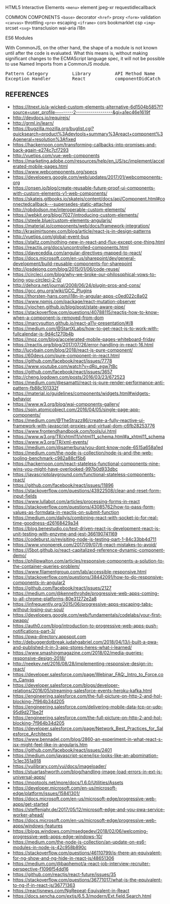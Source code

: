 HTML5 Interactive Elements
    `<menu>` element 
    jpeg-xr
    requestidlecallback

COMMON COMPONENTS
    `<base>` decorator 
    `<href>` proxy
    `<form>` validation
    `<canvas>` throttling
    `<pre>` escaping
    `<iframe>` cors
    bookmarklet csp
    `<img>` srcset
    `<svg>` transclusion
    wai-aria
    i18n

ES6 Modules

With CommonJS, on the other hand, the shape of a module is not known until after the code is evaluated. What this means is, without making significant changes to the ECMAScript language spec, it will not be possible to use Named Imports from a CommonJS module. 

<pre>
Pattern Category &#x9; Library &#x9; API Method Name &#x9; URL
Exception Handler &#x9; React &#x9;&#x9; componentDidCatch &#x9; https://reactjs.org/docs/error-boundaries.html
</pre>

## REFERENCES
* https://itnext.io/a-wicked-custom-elements-alternative-6d1504b5857f?source=user_profile---------2------------------&gi=a1ec46e1619f
* http://devdocs.io/requirejs/
* http://grml.in/learn/
* https://bugzilla.mozilla.org/buglist.cgi?quicksearch=product%3Adevtools+summary%3Areact+component%3Ageneral+resolution%3Afixed
* https://hackernoon.com/transforming-callbacks-into-promises-and-back-again-e274c7cf7293
* http://vuetips.com/vue-web-components
* https://marketing.adobe.com/resources/help/en_US/sc/implement/accelerated-mobile-pages.html
* https://www.webcomponents.org/specs
* https://developers.google.com/web/updates/2017/01/webcomponents-org
* https://onsen.io/blog/create-reusable-future-proof-ui-components-with-custom-elements-v1-web-components/
* https://skatejs.gitbooks.io/skatejs/content/docs/api/Component.html#connectedcallback---supersedes-static-attached
* http://robdodson.me/interoperable-custom-elements/
* https://webkit.org/blog/7027/introducing-custom-elements/
* https://steele.blue/custom-elements-angularjs/
* https://material.io/components/web/docs/framework-integration/
* http://krasimirtsonev.com/blog/article/react-js-in-design-patterns
* http://vuetips.com/global-event-bus
* https://staltz.com/nothing-new-in-react-and-flux-except-one-thing.html
* https://reactjs.org/docs/uncontrolled-components.html 
* https://daveceddia.com/angular-directives-mapped-to-react/
* https://docs.microsoft.com/en-us/sharepoint/dev/general-development/build-reusable-components-for-sharepoint
* http://josdejong.com/blog/2015/01/06/code-reuse/
* https://circleci.com/blog/why-we-broke-our-philosophical-vows-to-bring-you-circleci-2-0/
* http://dehora.net/journal/2008/06/24/plugin-pros-and-cons/
* https://gcc.gnu.org/wiki/GCC_Plugins
* https://thorsten-hans.com/i18n-in-angular-apps-c0ed022c8a02
* https://www.npmjs.com/package/react-mutation-observer
* https://yiochen.github.io/blog/post/state-aware-pipe/
* https://stackoverflow.com/questions/40788115/reactjs-how-to-know-when-a-component-is-removed-from-dom
* https://marcysutton.github.io/react-a11y-presentation/#/8
* https://medium.com/@StartXLabs/how-to-get-react-js-to-work-with-fullcalendar-js-9d4c1270b4b
* https://moz.com/blog/accelerated-mobile-pages-whiteboard-friday
* https://reactjs.org/blog/2017/07/26/error-handling-in-react-16.html
* http://lucybain.com/blog/2018/react-js-pure-component/
* https://60devs.com/pure-component-in-react.html
* https://github.com/facebook/react/issues/7778
* https://www.youtube.com/watch?v=dRo_egw7tBc
* https://github.com/facebook/react/issues/3657
* http://cheng.logdown.com/posts/2016/03/23/672523
* https://medium.com/@esamatti/react-js-pure-render-performance-anti-pattern-fb88c101332f
* https://material.io/guidelines/components/widgets.html#widgets-behavior
* https://www.w3.org/blog/wai-components-gallery/
* https://spin.atomicobject.com/2016/04/05/single-page-app-components/
* https://medium.com/@TheStrazz86/create-a-fully-reactive-ui-framework-with-javascript-proxies-and-virtual-dom-c6fb28253776
* https://www.frontendhandbook.com/tools/ui.html
* https://www.w3.org/TR/xhtml11/xhtml11_schema.html#a_xhtml11_schema
* https://www.w3.org/TR/xml-events/
* https://medium.com/@samerbuna/you-dont-know-node-6515a658a1ed
* https://medium.com/the-node-js-collection/node-js-and-the-web-tooling-benchmark-c982a88cf5b6
* https://hackernoon.com/react-stateless-functional-components-nine-wins-you-might-have-overlooked-997b0d933dbc
* https://javascriptplayground.com/functional-stateless-components-react/
* https://github.com/facebook/react/issues/11896
* https://stackoverflow.com/questions/43922508/clear-and-reset-form-input-fields
* https://www.lullabot.com/articles/processing-forms-in-react
* https://stackoverflow.com/questions/43085762/how-to-pass-form-values-as-formdata-in-reactjs-on-submit-function
* https://medium.com/dailyjs/combining-react-with-socket-io-for-real-time-goodness-d26168429a34
* https://blog.benestudio.co/test-driven-react-js-development-react-js-unit-testing-with-enzyme-and-jest-366190741169
* https://codeburst.io/revisiting-node-js-testing-part-1-84c33bb4d711
* https://www.ynonperek.com/2017/09/07/6-react-mistakes-to-avoid/
* https://j5bot.github.io/react-capitalized-reference-dynamic-component-demo/
* https://philipwalton.com/articles/responsive-components-a-solution-to-the-container-queries-problem/
* https://www.filamentgroup.com/lab/accessible-responsive.html
* https://stackoverflow.com/questions/38442091/how-to-do-responsive-components-in-angular2
* https://github.com/facebook/react/issues/2127
* https://medium.com/@kennethrohde/progressive-web-apps-coming-to-all-chrome-platforms-80e31272e2a8
* https://infrequently.org/2015/06/progressive-apps-escaping-tabs-without-losing-our-soul/
* https://developers.google.com/web/fundamentals/codelabs/your-first-pwapp/
* https://auth0.com/blog/introduction-to-progressive-web-apps-push-notifications-part-3/
* https://pwa-directory.appspot.com
* http://debuggerdotbreak.judahgabriel.com/2018/04/13/i-built-a-pwa-and-published-it-in-3-app-stores-heres-what-i-learned/
* https://www.smashingmagazine.com/2018/02/media-queries-responsive-design-2018/
* http://neekey.net/2016/08/28/implementing-responsive-design-in-react/
* https://developer.salesforce.com/page/Webinar_FAQ:_Intro_to_Force.com_Canvas
* https://developer.salesforce.com/blogs/developer-relations/2016/05/streaming-salesforce-events-heroku-kafka.html
* https://engineering.salesforce.com/the-full-picture-on-http-2-and-hol-blocking-7f964b34d205
* https://engineering.salesforce.com/delivering-mobile-data-tcp-or-udp-95d9d271be2f
* https://engineering.salesforce.com/the-full-picture-on-http-2-and-hol-blocking-7f964b34d205
* https://developer.salesforce.com/page/Network_Best_Practices_for_Salesforce_Architects
* https://www.bennadel.com/blog/2860-an-experiment-in-what-react-s-jsx-might-feel-like-in-angularjs.htm
* https://github.com/facebook/react/issues/2401
* https://medium.com/javascript-scene/jsx-looks-like-an-abomination-1c1ec351a918
* https://yuilibrary.com/yui/docs/imageloader/
* https://stuartashworth.com/blog/handling-image-load-errors-in-ext-js-universal-apps/
* https://mootools.net/more/docs/1.6.0/Utilities/Assets
* https://developer.microsoft.com/en-us/microsoft-edge/platform/issues/15841301/
* https://docs.microsoft.com/en-us/microsoft-edge/progressive-web-apps/get-started
* https://steffenjahr.de/2017/05/12/microsoft-edge-and-you-pwa-service-worker-ahead/
* https://docs.microsoft.com/en-us/microsoft-edge/progressive-web-apps/windows-features
* https://blogs.windows.com/msedgedev/2018/02/06/welcoming-progressive-web-apps-edge-windows-10/
* https://medium.com/the-node-js-collection/an-update-on-es6-modules-in-node-js-42c958b890c
* https://stackoverflow.com/questions/46110799/is-there-an-equivalent-for-ng-show-and-ng-hide-in-react-js/48651306
* https://medium.com/@baphemot/a-react-job-interview-recruiter-perspective-f1096f54dd16
* https://github.com/reactjs/react-future/issues/35
* https://stackoverflow.com/questions/36771017/what-is-the-equivalent-to-ng-if-in-react-js/36771363
* https://reactjsnews.com/NgRepeat-Equivalent-in-React
* https://docs.sencha.com/extjs/6.5.3/modern/Ext.field.Search.html